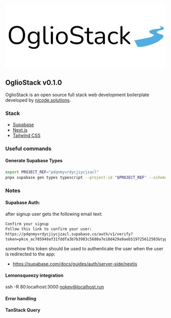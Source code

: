 <div align="center">
  <img src="./public/logo.svg" alt="OglioStack Logo" />
</div>

## OglioStack v0.1.0

OglioStack is an open source full stack web development boilerplate developed by [nicode.solutions](https://nicode.solutions).

### Stack
- [Supabase](https://supabase.io)
- [Next.js](https://nextjs.org)
- [Tailwind CSS](https://tailwindcss.com)

### Useful commands
#### Generate Supabase Types
```bash
export PROJECT_REF="pdqnmyvrdycjiycjzacl"
pnpx supabase gen types typescript --project-id "$PROJECT_REF" --schema public > src/types/supabase.ts
```

### Notes

#### Supabase Auth: 
after signup user gets the following email text:
```
Confirm your signup
Follow this link to confirm your user:
https://pdqnmyvrdycjiycjzacl.supabase.co/auth/v1/verify?token=pkce_ac785949af31fddfa3b7b3983c5680a7e18d429a9aeb519725612503&type=signup&redirect_to=http://localhost:3000
```
somehow this token should be used to authenticate the user when the user is redirected to the app:
- https://supabase.com/docs/guides/auth/server-side/nextjs

#### Lemonsqueezy integration
ssh -R 80:localhost:3000 nokey@localhost.run

#### Error handling

#### TanStack Query
